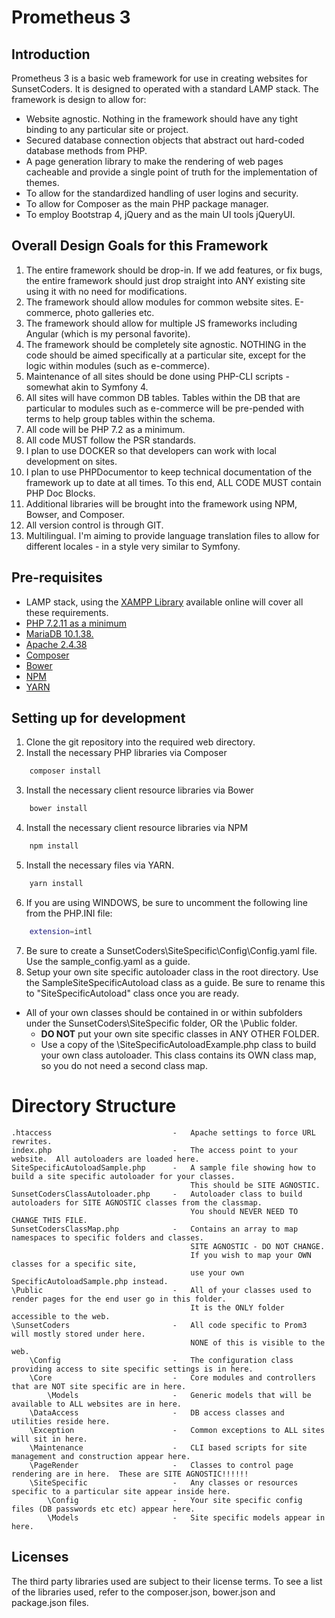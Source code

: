 # Prometheus 3
## Introduction
Prometheus 3 is a basic web framework for use in creating websites for SunsetCoders.
It is designed to operated with a standard LAMP stack.
The framework is design to allow for:
*  Website agnostic.  Nothing in the framework should have any tight binding to any particular site or project.
*  Secured database connection objects that abstract out hard-coded database methods from PHP.
*  A page generation library to make the rendering of web pages cacheable and provide a single point of truth for the
   implementation of themes.
*  To allow for the standardized handling of user logins and security.
*  To allow for Composer as the main PHP package manager.
*  To employ Bootstrap 4, jQuery and  as the main UI tools jQueryUI.
## Overall Design Goals for this Framework
1.  The entire framework should be drop-in.  If we add features, or fix bugs, the entire framework should just drop straight into ANY existing site using it with no need for modifications.
2.  The framework should allow modules for common website sites.  E-commerce, photo galleries etc.
3.  The framework should allow for multiple JS frameworks including Angular (which is my personal favorite).
4.  The framework should be completely site agnostic.  NOTHING in the code should be aimed specifically at a particular site, except for the logic within modules (such as e-commerce).
5.  Maintenance of all sites should be done using PHP-CLI scripts - somewhat akin to Symfony 4.
6.  All sites will have common DB tables.  Tables within the DB that are particular to modules such as e-commerce will be pre-pended with terms to help group tables within the schema.
7.  All code will be PHP 7.2 as a minimum.
8.  All code MUST follow the PSR standards.
9.  I plan to use DOCKER so that developers can work with local development on sites.
10.  I plan to use PHPDocumentor to keep technical documentation of the framework up to date at all times.  To this end, ALL CODE MUST contain PHP Doc Blocks.
11.  Additional libraries will be brought into the framework using NPM, Bowser, and Composer.
12.  All version control is through GIT.
13.  Multilingual.  I'm aiming to provide language translation files to allow for different locales - in a style very similar to Symfony.
## Pre-requisites
*  LAMP stack, using the [XAMPP Library][1] available online will cover all these requirements.
*  [PHP 7.2.11 as a minimum][2]
*  [MariaDB 10.1.38.][3]
*  [Apache 2.4.38][4]
*  [Composer][5]
*  [Bower][6]
*  [NPM][7]
*  [YARN][8]
## Setting up for development
1. Clone the git repository into the required web directory.
2. Install the necessary PHP libraries via Composer
```bash
    composer install
```
3. Install the necessary client resource libraries via Bower
```bash
    bower install
```
4. Install the necessary client resource libraries via NPM
```bash
    npm install
```
5. Install the necessary files via YARN.
```bash
    yarn install
```
6. If you are using WINDOWS, be sure to uncomment the following line from the PHP.INI file:
```bash
    extension=intl
```
7. Be sure to create a SunsetCoders\SiteSpecific\Config\Config.yaml file.  Use the sample_config.yaml as a guide.
8. Setup your own site specific autoloader class in the root directory.  Use the SampleSiteSpecificAutoload
class as a guide.  Be sure to rename this to "SiteSpecificAutoload" class once you are ready.

* All of your own classes should be contained in or within subfolders under the SunsetCoders\SiteSpecific folder, OR the \Public
folder.
    * **DO NOT** put your own site specific classes in ANY OTHER FOLDER.
    * Use a copy of the \SiteSpecificAutoloadExample.php class to build your own class autoloader.  This class contains its OWN class map, so you do not need a second class map.

# Directory Structure

```text
.htaccess                           -   Apache settings to force URL rewrites.
index.php                           -   The access point to your website.  All autoloaders are loaded here.
SiteSpecificAutoloadSample.php      -   A sample file showing how to build a site specific autoloader for your classes.
                                        This should be SITE AGNOSTIC.
SunsetCodersClassAutoloader.php     -   Autoloader class to build autoloaders for SITE AGNOSTIC classes from the classmap.
                                        You should NEVER NEED TO CHANGE THIS FILE.
SunsetCodersClassMap.php            -   Contains an array to map namespaces to specific folders and classes.
                                        SITE AGNOSTIC - DO NOT CHANGE.
                                        If you wish to map your OWN classes for a specific site,
                                        use your own SpecificAutoloadSample.php instead.                                     
\Public                             -   All of your classes used to render pages for the end user go in this folder.
                                        It is the ONLY folder accessible to the web.
\SunsetCoders                       -   All code specific to Prom3 will mostly stored under here.
                                        NONE of this is visible to the web.
    \Config                         -   The configuration class providing access to site specific settings is in here.
    \Core                           -   Core modules and controllers that are NOT site specific are in here.
        \Models                     -   Generic models that will be available to ALL websites are in here.
    \DataAccess                     -   DB access classes and utilities reside here.
    \Exception                      -   Common exceptions to ALL sites will sit in here.
    \Maintenance                    -   CLI based scripts for site management and construction appear here.
    \PageRender                     -   Classes to control page rendering are in here.  These are SITE AGNOSTIC!!!!!!
    \SiteSpecific                   -   Any classes or resources specific to a particular site appear inside here.
        \Config                     -   Your site specific config files (DB passwords etc etc) appear here.
        \Models                     -   Site specific models appear in here.
```

## Licenses
The third party libraries used are subject to their license terms. To see a list of the libraries used, refer to the composer.json, bower.json and package.json files.

[1]: https://www.apachefriends.org/index.html "XAMPP" 
[2]: http://us1.php.net/downloads.php "PHP"
[3]: https://www.mysql.com/downloads/ "MySQL"
[4]: https://httpd.apache.org/download.cgi "Apache2"
[5]: https://getcomposer.org "Composer"
[6]: https://bower.io "Bower"
[7]: https://www.npmjs.com/get-npm "NPM"
[8]: https://yarnpkg.com/en/docs/install#windows-stable "YARN"
